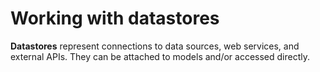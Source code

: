 # Working with datastores

**Datastores** represent connections to data sources, web services, and external APIs. They can be attached to models and/or accessed directly.

<docmeta name="displayName" value="Datastores">
